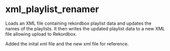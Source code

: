 # xml_playlist_renamer
Loads an XML file containing rekordbox playlist data and updates the names of the playlists. It then writes the updated playlist data to a new XML file allowing upload to Rekordbox.

Added the inital xml file and the new xml file for reference. 
